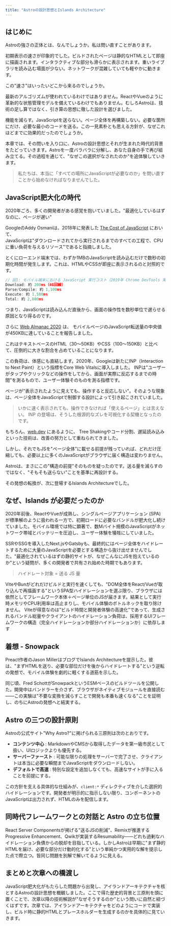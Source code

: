 ```yaml
---
title: "Astroの設計思想とIslands Architecture"
---
```


## はじめに

Astroの強さの正体とは、なんでしょうか。私は問い直すことがあります。

初期表示の速さが印象的でした。ビルドされたページは静的なHTMLとして即座に描画されます。インタラクティブな部分も滑らかに表示されます。重いライブラリを読み込む場面が少ない。ネットワークが混雑していても軽やかに動きます。

この"速さ"はいったいどこから来るのでしょうか。

最新のアルゴリズムが使われているわけではありません。ReactやVueのように革新的な状態管理モデルを備えているわけでもありません。むしろAstroは、技術の足し算ではなく、引き算の思想に徹した設計を選びました。

機能を減らす。JavaScriptを送らない。ページ全体を再構築しない。必要な箇所にだけ、必要な最小のコードを送る。この一見素朴とも思える方針が、なぜこれほどまでに効果的だったのでしょうか。

本章では、その問いを入り口に、Astroの設計思想とそれが生まれた時代的背景をたどっていきます。Astroを一度バラバラに分解し、あなた自身の手で再び組み立てる。その過程を通じて、"なぜこの選択がなされたのか"を追体験していきます。

> 私たちは、本当に「すべての場所にJavaScriptが必要なのか」を問い直すことから始めなければなりませんでした。


## JavaScript肥大化の時代

2020年ごろ、多くの開発者がある感覚を抱いていました。"最適化しているはずなのに、ページが遅い"

GoogleのAddy Osmaniは、2018年に発表した [The Cost of JavaScript](https://v8.dev/blog/cost-of-javascript-2018) において、  
JavaScriptは"ダウンロードされてから実行されるまでのすべての工程で、CPUに重い負荷を与えるリソース"であると指摘しました。

とくにローエンド端末では、わずか1MBのJavaScriptを読み込むだけで数秒の初期化時間が発生します。これは、HTMLやCSSが即座に表示されるのと対照的です。

```ts
// 図1: モバイル端末における JavaScript 実行コスト（2019年 Chrome DevTools 実測）
Download: 約 200ms（4G回線）
Parse/Compile: 約 1,100ms
Execute: 約 1,500ms
Total: 約 2,800ms
````

つまり、JavaScriptは読み込んだ直後から、画面の操作性を数秒単位で遅らせる原因となり得るのです。

さらに [Web Almanac 2020](https://almanac.httparchive.org/en/2020/page-weight/#page-weight) は、 モバイルページのJavaScript転送量の中央値が450KBに達していることを報告しました。

これはテキストベースのHTML（30〜50KB）やCSS（100〜150KB）と比べて、圧倒的に大きな割合を占めていることになります。

この負荷は、体感にも直結します。2020年、Googleは新たにINP（Interaction to Next Paint）という指標をCore Web Vitalsに導入しました。
INPは"ユーザーがタップやクリックなどの操作をしてから、画面が実際に反応するまでの時間"を測るもので、ユーザー体験そのものを測る指標です。

ページが"表示されたように見えても、操作すると反応しない"。そのような現象は、ページ全体をJavaScriptで制御する設計によって引き起こされていました。

> いかに速く表示されても、操作できなければ「使えるページ」とは言えない。
> INP の登場は、そうした根源的なズレを可視化する契機となったのです。

もちろん、[web.dev](https://web.dev/articles/reduce-javascript-payloads-with-tree-shaking) にあるように、
Tree Shakingやコード分割、遅延読み込みといった技術は、改善の努力として重ねられてきました。

しかし、それでもJSを"ページ全体"に載せる前提が残っていれば、どれだけ圧縮しても、必要以上に多くのJavaScriptがブラウザに届く構造は変わりません。

Astroは、まさにこの"構造の前提"そのものを疑ったのです。送る量を減らすのではなく、"そもそも送らない"ことを基準に再設計する。

その発想の転換が、次に登場するIslands Architectureでした。

## なぜ、Islands が必要だったのか

2020年前後、ReactやVueが成熟し、シングルページアプリケーション (SPA) が標準解のように扱われる一方で、初期ロードに必要なバンドルが肥大化し続けていました。モバイル環境では特に顕著で、数Mバイト規模のJavaScriptがネットワーク帯域とバッテリーを圧迫し、ユーザー体験を犠牲にしていました。

SSRやSSGを導入したNext.jsやGatsbyも、最終的にはページ全体をハイドレートするために大量のJavaScriptを必要とする構造から抜け出せませんでした。"最適化されているはずの静的サイトが、なぜこんなにJSを抱えているのか"という疑問が、多くの開発者で共有され始めた時期でもあります。

> ハイドレート対象 = 送る JS 量

ViteやBunがどれだけビルドと実行を速くしても、"DOM全体をReact/Vueが取り込んで再描画する"というSPA型ハイドレーションを選ぶ限り、ブラウザには依然としてフレームワーク本体＋ページ単位のJSが届きます。結果として実行時メモリやCPU利用率は高止まりし、モバイル体験のボトルネックを取り除けません。
Viteが得意なのは"ビルド時間と開発者体験の高速化"であって、生成されるバンドル総量やクライアントのハイドレーション負荷は、採用するUIフレームワークの構造（完全ハイドレーションか部分ハイドレーションか）に依存します

## 着想 - Snowpack

Preact作者のJason MillerはブログでIslands Architectureを提示した。彼は、"まずHTMLを送り、必要な部位だけを後からハイドレートする"という逆転の発想で、モバイル体験を劇的に軽くする道筋を示した。

同じ頃、Fred SchottがSnowpackというESMベースのビルドツールを公開した。開発中はバンドラーを介さず、ブラウザがネイティブモジュールを直接読む――この実験は"不要な変換を減らすことで開発も本番も速くなる"ことを証明し、のちにAstroの発想へと結実する。

## Astro の三つの設計原則

Astroの公式サイト"Why Astro?"に掲げられる三原則は次のとおりです。

* **コンテンツ中心** : MarkdownやCMSから取得したデータを第一級市民として扱い、UIロジックよりも優先する。
* **サーバーファースト** : 可能な限りの処理をサーバーで完了させ、クライアントは本当に必要な瞬間までJavaScriptをダウンロードしない。
* **デフォルトで高速** : 特別な設定を追加しなくても、高速なサイトが手に入ることを前提にする。

この方針を支える具体的な仕組みが、`client:*` ディレクティブを介した選択的ハイドレーションです。開発者が明示的に指示しない限り、コンポーネントのJavaScriptは出力されず、HTMLのみを配信します。

## 同時代フレームワークとの対話と Astro の立ち位置

React Server Componentsが掲げる"送るJSの削減"、Remixが推進するProgressive Enhancement、Qwikが実装するResumability――どれも過剰なハイドレーション負債からの脱却を目指している。しかしAstroは早期に"まず静的HTMLを届け、必要な部分だけ動的化する"という単純かつ実用的な解を提示した点で際立つ。皆同じ問題を別解で解いてるように見える。

## まとめと次章への橋渡し

JavaScript肥大化がもたらした問題から出発し、アイランドアーキテクチャを核とするAstroの設計思想を概観しました。ここで得た歴史的背景と三原則を頭に置くことで、次章以降の技術解説が"なぜそうするのか"という問いに自然と紐づくはずです。次章では、アイランドアーキテクチャをどのようにコードで実装し、ビルド時に静的HTMLとプレースホルダーを生成するのかを具体的に見ていきます。

[1]: https://gitnation.com/contents/making-bite-sized-web-games-with-gamesnacks "Making “Bite-Sized” Web Games with GameSnacks by Alex Hawker"
[2]: https://web.dev/articles/reduce-javascript-payloads-with-tree-shaking "Reduce JavaScript payloads with tree shaking  |  Articles  |  web.dev"
